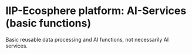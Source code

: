 # IIP-Ecosphere platform: AI-Services (basic functions)

Basic reusable data processing and AI functions, not necessarily AI services.

